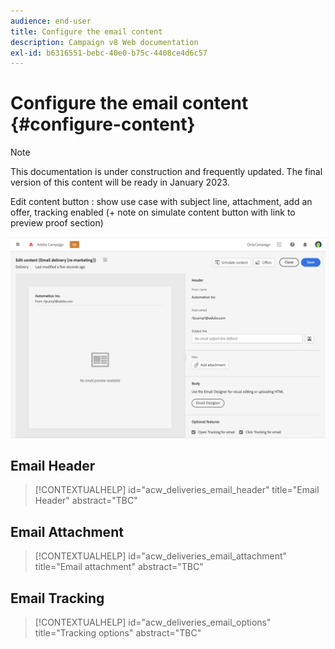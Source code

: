 ```yaml
---
audience: end-user
title: Configure the email content
description: Campaign v8 Web documentation
exl-id: b6316551-bebc-40e0-b75c-4408ce4d6c57
---
```

# Configure the email content {#configure-content}

>[!NOTE]
>
>This documentation is under construction and frequently updated. The final version of this content will be ready in January 2023.

Edit content button : show use case with subject line, attachment, add an offer, tracking enabled (+ note on simulate content button with link to preview proof section)

![](assets/content-dashboard.png)

## Email Header

>[!CONTEXTUALHELP]
>id="acw_deliveries_email_header"
>title="Email Header"
>abstract="TBC"

## Email Attachment

>[!CONTEXTUALHELP]
>id="acw_deliveries_email_attachment"
>title="Email attachment"
>abstract="TBC"

## Email Tracking

>[!CONTEXTUALHELP]
>id="acw_deliveries_email_options"
>title="Tracking options"
>abstract="TBC"




<!--
Offers same as campaign (no design, only selection)
Diff from AJO:  attachement
-->
